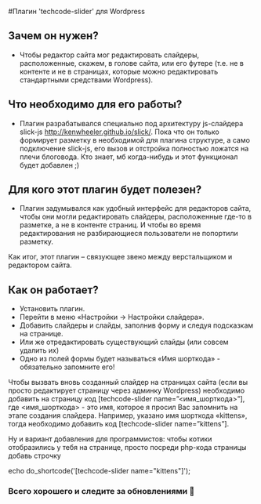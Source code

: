 #Плагин 'techcode-slider' для Wordpress
## **Зачем он нужен?**

- Чтобы редактор сайта мог редактировать слайдеры, расположенные, скажем, в голове сайта, или его футере (т.е. не в контенте и не в страницах, которые можно редактировать стандартными средствами Wordpress).

## **Что необходимо для его работы?**

- Плагин разрабатывался специально под архитектуру js-слайдера slick-js http://kenwheeler.github.io/slick/. Пока что он только формирует разметку в необходимой для плагина структуре, а само подключение slick-js, его вызов и отстройка полностью ложатся на плечи блоговода. Кто знает, мб когда-нибудь и этот функционал будет добавлен ;)

## **Для кого этот плагин будет полезен?**

- Плагин задумывался как удобный интерфейс для редакторов сайта, чтобы они могли редактировать слайдеры, расположенные где-то в разметке, а не в контенте страниц. И чтобы во время редактирования не разбирающиеся пользователи не попортили разметку.

Как итог, этот плагин – связующее звено между верстальщиком и редактором сайта.

## **Как он работает?**

* Установить плагин.
* Перейти в меню «Настройки -> Настройки слайдера».
* Добавить слайдеры и слайды, заполнив форму и следуя подсказкам на странице.
* Или же отредактировать существующий слайды (или совсем удалить их)
* Одно из полей формы будет называться «Имя шорткода» - обязательно запомните его!

Чтобы вызвать вновь созданный слайдер на страницах сайта (если вы просто редактирует страницу через админку Wordpress) необходимо добавить на страницу код [techcode-slider name=”<имя_шорткода>”], где <имя_шорткода> - это имя, которое я просил Вас запомнить на этапе создания слайдера. Например, указано имя шорткода «kittens», тогда необходимо добавить код [techcode-slider name=”kittens”].

Ну и вариант добавления для программистов: чтобы котики отобразились у тебя на странице, просто посреди php-кода страницы добавь строчку 

echo do_shortcode('[techcode-slider name="kittens"]');

### Всего хорошего и следите за обновлениями 

